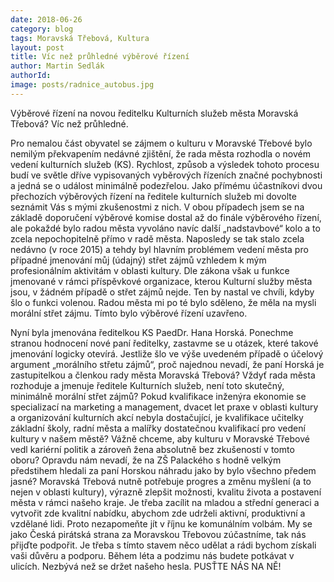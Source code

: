```yaml
---
date: 2018-06-26
category: blog
tags: Moravská Třebová, Kultura
layout: post
title: Víc než průhledné výběrové řízení
author: Martin Sedlák
authorId: 
image: posts/radnice_autobus.jpg
---
```


Výběrové řízení na novou ředitelku Kulturních služeb města Moravská Třebová? Víc než průhledné.

Pro nemalou část obyvatel se zájmem o kulturu v Moravské Třebové bylo nemilým překvapením nedávné zjištění, že rada města rozhodla o novém vedení kulturních služeb (KS). Rychlost, způsob a výsledek tohoto procesu budí ve světle dříve vypisovaných vyběrových řízeních značné pochybnosti a jedná se o událost minimálně podezřelou.
Jako přímému účastníkovi dvou přechozích výběrových řízení na ředitele kulturních služeb mi dovolte seznámit Vás s mými zkušenostmi z nich. V obou případech jsem se na základě doporučení výběrové komise dostal až do finále výběrového řízení, ale pokaždé bylo radou města vyvoláno navíc další „nadstavbové“ kolo a to zcela nepochopitelně přímo v radě města. Naposledy se tak stalo zcela nedávno (v roce 2015) a tehdy byl hlavním problémem vedení města pro případné jmenování můj (údajný) střet zájmů vzhledem k mým profesionálním aktivitám v oblasti kultury. Dle zákona však u funkce jmenované v rámci příspěvkové organizace, kterou Kulturní služby města jsou, v žádném případě o střet zájmů nejde. Ten by nastal ve chvíli, kdyby šlo o funkci volenou. Radou města mi po té bylo sděleno, že měla na mysli morální střet zájmu. Tímto bylo výběrové řízení uzavřeno.

Nyní byla jmenována ředitelkou KS PaedDr. Hana Horská. Ponechme stranou hodnocení nové paní ředitelky, zastavme se u otázek, které takové jmenování logicky otevírá. Jestliže šlo ve výše uvedeném případě o účelový argument „morálního střetu zájmů“, proč najednou nevadí, že paní Horská je zastupitelkou a členkou rady města Moravská Třebová? Vždyť rada města rozhoduje a jmenuje ředitele Kulturních služeb, není toto skutečný, minimálně morální střet zájmů?
Pokud kvalifikace inženýra ekonomie se specializací na marketing a management, dvacet let praxe v oblasti kultury a organizování kulturních akcí nebyla dostačující, je kvalifikace učitelky základní školy, radní města a malířky dostatečnou kvalifikací pro vedení kultury v našem městě? Vážně chceme, aby kulturu v Moravské Třebové vedl kariérní politik a zároveň žena absolutně bez zkušeností v tomto oboru? Opravdu nám nevadí, že na ZŠ Palackého s hodně velkým předstihem hledali za paní Horskou náhradu jako by bylo všechno předem jasné?
Moravská Třebová nutně potřebuje progres a změnu myšlení (a to nejen v oblasti kultury), výrazně zlepšit možnosti, kvalitu života a postavení města v rámci našeho kraje. Je třeba zacílit na mladou a střední generaci a vytvořit zde kvalitní nabídku, abychom zde udrželi aktivní, produktivní a vzdělané lidi.
Proto nezapomeňte jít v říjnu ke komunálním volbám. My se jako Česká pirátská strana za Moravskou Třebovou zúčastníme, tak nás přijďte podpořit. Je třeba s tímto stavem něco udělat a rádi bychom získali vaši důvěru a podporu. Během léta a podzimu nás budete potkávat v ulicích. Nezbývá než se držet našeho hesla. PUSŤTE NÁS NA NĚ!

